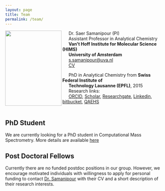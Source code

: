 ```yaml
---
layout: page
title: Team
permalink: /team/
---
```



<img align="left" height="240px" width="180px" src="https://raw.githubusercontent.com/ComputMassSpecLab/website/gh-pages/assets/Web_pic.jpeg">

&nbsp;&nbsp;&nbsp;&nbsp; Dr. Saer Samanipour (PI) <br />
&nbsp;&nbsp;&nbsp;&nbsp; Assistant Professor in Analytical Chemistry <br />
&nbsp;&nbsp;&nbsp;&nbsp; **Van't Hoff Institute for Molecular Science (HIMS)** <br />
&nbsp;&nbsp;&nbsp;&nbsp; **University of Amsterdam** <br />
&nbsp;&nbsp;&nbsp;&nbsp; [s.samanipour@uva.nl](<s.samanipour@uva.nl>)<br />
&nbsp;&nbsp;&nbsp;&nbsp; [CV](https://raw.githubusercontent.com/ComputMassSpecLab/website/gh-pages/assets/Samanipour_CV_04020.pdf) <br />

&nbsp;&nbsp;&nbsp;&nbsp; PhD in Analytical Chemistry from **Swiss Federal Institute of** <br />
&nbsp;&nbsp;&nbsp;&nbsp; **Technology Lausanne (EPFL)**, 2015 <br />
&nbsp;&nbsp;&nbsp;&nbsp; Research links: <br />
&nbsp;&nbsp;&nbsp;&nbsp; [ORCID](https://orcid.org/0000-0001-8270-6979), [Scholar](https://scholar.google.ch/citations?hl=en&user=q91SSooAAAAJ&view_op=list_works&sortby=pubdate), [Researchgate](https://www.researchgate.net/profile/Saer_Samanipour), [Linkedin](https://no.linkedin.com/in/saer-samanipour-49806847), [bitbucket](https://bitbucket.org/SSamanipour/), [QAEHS](https://qaehs.centre.uq.edu.au/profile/1496/saer-samanipour)<br />
<br />

## PhD Student
We are currently looking for a PhD student in Computational Mass Spectrometry. More details are available [here](https://www.uva.nl/en/content/vacancies/2020/03/20-217-phd-position-in-computational-mass-spectrometry.html)

## Post Doctoral Fellows
Currently there are no funded postdoc positions in our group. However, we encourage motivated individuals with willingness to apply for personal funding to contact [Dr. Samanipour](s.samanipour@uva.nl) with their CV and a short description of their research interests.  
